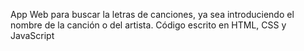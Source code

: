 App Web para buscar la letras de canciones, ya sea introduciendo el nombre de la canción o del artista. Código escrito en HTML, CSS y JavaScript
